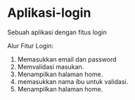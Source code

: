 # Aplikasi-login
Sebuah aplikasi dengan fitus login

Alur Fitur Login:
1. Memasukkan email dan password
2. Memvalidasi masukan.
3. Menampilkan halaman home.
4. memasukkan nama ibu untuk validasi.
5. Menampilkan halaman home.
